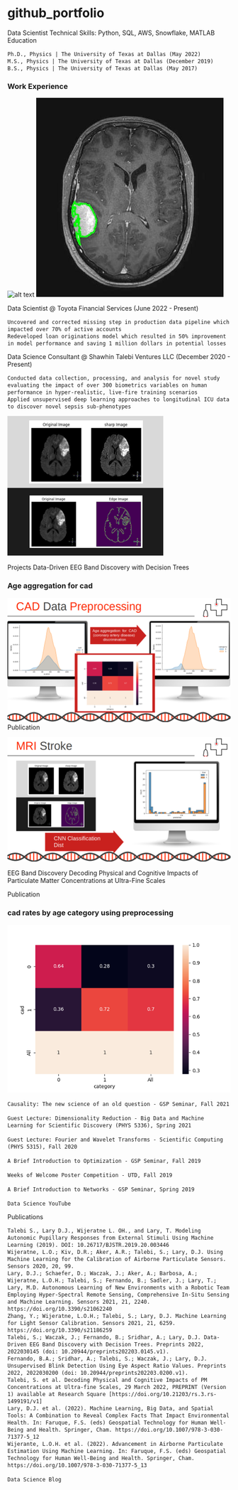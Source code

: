 # github_portfolio

Data Scientist
Technical Skills: Python, SQL, AWS, Snowflake, MATLAB
Education

    Ph.D., Physics | The University of Texas at Dallas (May 2022)
    M.S., Physics | The University of Texas at Dallas (December 2019)
    B.S., Physics | The University of Texas at Dallas (May 2017)

### Work Experience
![alt text](https://github.com/Ahlem94/github_portfolio/assets/img/extracted_tumor.jpg)
![Alt text](assets/img/extracted_tumor.jpg)


Data Scientist @ Toyota Financial Services (June 2022 - Present)

    Uncovered and corrected missing step in production data pipeline which impacted over 70% of active accounts
    Redeveloped loan originations model which resulted in 50% improvement in model performance and saving 1 million dollars in potential losses

Data Science Consultant @ Shawhin Talebi Ventures LLC (December 2020 - Present)

    Conducted data collection, processing, and analysis for novel study evaluating the impact of over 300 biometrics variables on human performance in hyper-realistic, live-fire training scenarios
    Applied unsupervised deep learning approaches to longitudinal ICU data to discover novel sepsis sub-phenotypes
![Alt text](assets/img/mri.png)

Projects
Data-Driven EEG Band Discovery with Decision Trees
### Age aggregation for cad 
![Alt text](assets/img/aggregation.png)
Publication



![Alt text](assets/img/classification.png)

EEG Band Discovery
Decoding Physical and Cognitive Impacts of Particulate Matter Concentrations at Ultra-Fine Scales

Publication
###  cad rates by age category using preprocessing
![Alt text](assets/img/table.png)



    Causality: The new science of an old question - GSP Seminar, Fall 2021

    Guest Lecture: Dimensionality Reduction - Big Data and Machine Learning for Scientific Discovery (PHYS 5336), Spring 2021

    Guest Lecture: Fourier and Wavelet Transforms - Scientific Computing (PHYS 5315), Fall 2020

    A Brief Introduction to Optimization - GSP Seminar, Fall 2019

    Weeks of Welcome Poster Competition - UTD, Fall 2019

    A Brief Introduction to Networks - GSP Seminar, Spring 2019

    Data Science YouTube

Publications

    Talebi S., Lary D.J., Wijeratne L. OH., and Lary, T. Modeling Autonomic Pupillary Responses from External Stimuli Using Machine Learning (2019). DOI: 10.26717/BJSTR.2019.20.003446
    Wijeratne, L.O.; Kiv, D.R.; Aker, A.R.; Talebi, S.; Lary, D.J. Using Machine Learning for the Calibration of Airborne Particulate Sensors. Sensors 2020, 20, 99.
    Lary, D.J.; Schaefer, D.; Waczak, J.; Aker, A.; Barbosa, A.; Wijeratne, L.O.H.; Talebi, S.; Fernando, B.; Sadler, J.; Lary, T.; Lary, M.D. Autonomous Learning of New Environments with a Robotic Team Employing Hyper-Spectral Remote Sensing, Comprehensive In-Situ Sensing and Machine Learning. Sensors 2021, 21, 2240. https://doi.org/10.3390/s21062240
    Zhang, Y.; Wijeratne, L.O.H.; Talebi, S.; Lary, D.J. Machine Learning for Light Sensor Calibration. Sensors 2021, 21, 6259. https://doi.org/10.3390/s21186259
    Talebi, S.; Waczak, J.; Fernando, B.; Sridhar, A.; Lary, D.J. Data-Driven EEG Band Discovery with Decision Trees. Preprints 2022, 2022030145 (doi: 10.20944/preprints202203.0145.v1).
    Fernando, B.A.; Sridhar, A.; Talebi, S.; Waczak, J.; Lary, D.J. Unsupervised Blink Detection Using Eye Aspect Ratio Values. Preprints 2022, 2022030200 (doi: 10.20944/preprints202203.0200.v1).
    Talebi, S. et al. Decoding Physical and Cognitive Impacts of PM Concentrations at Ultra-fine Scales, 29 March 2022, PREPRINT (Version 1) available at Research Square [https://doi.org/10.21203/rs.3.rs-1499191/v1]
    Lary, D.J. et al. (2022). Machine Learning, Big Data, and Spatial Tools: A Combination to Reveal Complex Facts That Impact Environmental Health. In: Faruque, F.S. (eds) Geospatial Technology for Human Well-Being and Health. Springer, Cham. https://doi.org/10.1007/978-3-030-71377-5_12
    Wijerante, L.O.H. et al. (2022). Advancement in Airborne Particulate Estimation Using Machine Learning. In: Faruque, F.S. (eds) Geospatial Technology for Human Well-Being and Health. Springer, Cham. https://doi.org/10.1007/978-3-030-71377-5_13

    Data Science Blog

